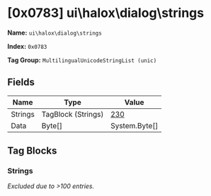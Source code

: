 # [0x0783] ui\halox\dialog\strings

**Name:** ```ui\halox\dialog\strings```

**Index:** ```0x0783```

**Tag Group:** ```MultilingualUnicodeStringList (unic)```

## Fields

Name	| Type	| Value
---	|---	|---	|
Strings	|TagBlock (Strings)	|[230](#strings)
Data	|Byte[]	|System.Byte[]


## Tag Blocks

### Strings

*Excluded due to >100 entries.*